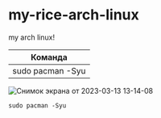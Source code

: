 # my-rice-arch-linux
my arch linux!





| Команда |
| ------- |
| sudo pacman -Syu |

![Снимок экрана от 2023-03-13 13-14-08](https://user-images.githubusercontent.com/127678638/224712728-fbf5522a-13ae-4886-947a-478efa5a6980.png)



`sudo pacman -Syu`




